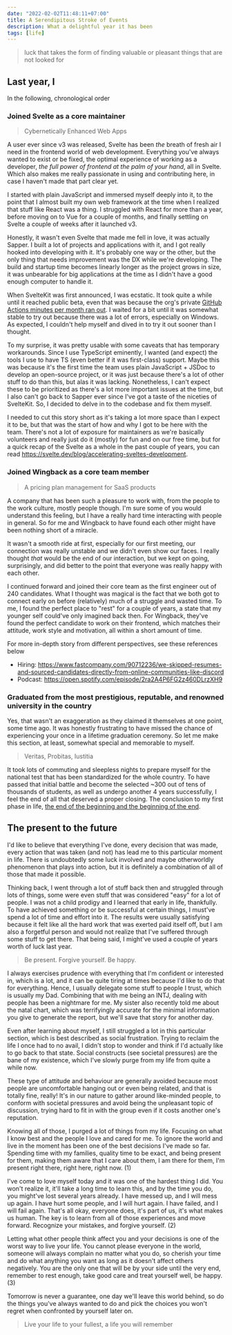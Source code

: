 ```yaml
---
date: "2022-02-02T11:48:11+07:00"
title: A Serendipitous Stroke of Events
description: What a delightful year it has been
tags: [life]
---
```


> luck that takes the form of finding valuable or pleasant things that are not looked for

## Last year, I

In the following, chronological order

### Joined Svelte as a core maintainer

> Cybernetically Enhanced Web Apps

A user ever since v3 was released, Svelte has been *the* breath of fresh air I need in the frontend world of web development. Everything you've always wanted to exist or be fixed, the optimal experience of working as a developer, *the full power of frontend at the palm of your hand*, all in Svelte. Which also makes me really passionate in using and contributing here, in case I haven't made that part clear yet.

I started with plain JavaScript and immersed myself deeply into it, to the point that I almost built my own web framework at the time when I realized that stuff like React was a thing. I struggled with React for more than a year, before moving on to Vue for a couple of months, and finally settling on Svelte a couple of weeks after it launched v3.

Honestly, it wasn't even Svelte that made me fell in love, it was actually Sapper. I built a lot of projects and applications with it, and I got really hooked into developing with it. It's probably one way or the other, but the only thing that needs improvement was the DX while we're developing. The build and startup time becomes linearly longer as the project grows in size, it was unbearable for big applications at the time as I didn't have a good enough computer to handle it.

When SvelteKit was first announced, I was ecstatic. It took quite a while until it reached public beta, even that was because the org's private [GitHub Actions minutes per month ran out](https://www.reddit.com/r/sveltejs/comments/m337r7/comment/gqmvj9k). I waited for a bit until it was somewhat stable to try out because there was a lot of errors, especially on Windows. As expected, I couldn't help myself and dived in to try it out sooner than I thought.

To my surprise, it was pretty usable with some caveats that has temporary workarounds. Since I use TypeScript eminently, I wanted (and expect) the tools I use to have TS (even better if it was first-class) support. Maybe this was because it's the first time the team uses plain JavaScript + JSDoc to develop an open-source project, or it was just because there's a lot of other stuff to do than this, but alas it was lacking. Nonetheless, I can't expect these to be prioritized as there's a lot more important issues at the time, but I also can't go back to Sapper ever since I've got a taste of the niceties of SvelteKit. So, I decided to delve in to the codebase and fix them myself.

I needed to cut this story short as it's taking a lot more space than I expect it to be, but that was the start of how and why I got to be here with the team. There's not a lot of exposure for maintainers as we're basically volunteers and really just do it (mostly) for fun and on our free time, but for a quick recap of the Svelte as a whole in the past couple of years, you can read <https://svelte.dev/blog/accelerating-sveltes-development>.

### Joined Wingback as a core team member

> A pricing plan management for SaaS products

A company that has been such a pleasure to work with, from the people to the work culture, mostly people though. I'm sure some of you would understand this feeling, but I have a really hard time interacting with people in general. So for me and Wingback to have found each other might have been nothing short of a miracle.

It wasn't a smooth ride at first, especially for our first meeting, our connection was really unstable and we didn't even show our faces. I really thought *that* would be the end of our interaction, but we kept on going, surprisingly, and did better to the point that everyone was really happy with each other.

I continued forward and joined their core team as the first engineer out of 240 candidates. What I thought was magical is the fact that we both got to connect early on before (relatively) much of a struggle and wasted time. To me, I found the perfect place to "rest" for a couple of years, a state that my younger self could've only imagined back then. For Wingback, they've found the perfect candidate to work on their frontend, which matches their attitude, work style and motivation, all within a short amount of time.

For more in-depth story from different perspectives, see these references below

- Hiring: <https://www.fastcompany.com/90712236/we-skipped-resumes-and-sourced-candidates-directly-from-online-communities-like-discord>
- Podcast: <https://open.spotify.com/episode/2ra2A4P6FG2z460DLrzXH9>

### Graduated from the most prestigious, reputable, and renowned university in the country

Yes, that wasn't an exaggeration as they claimed it themselves at one point, some time ago. It was honestly frustrating to have missed the chance of experiencing your once in a lifetime graduation ceremony. So let me make this section, at least, somewhat special and memorable to myself.

> Veritas, Probitas, Iustitia

It took lots of commuting and sleepless nights to prepare myself for the national test that has been standardized for the whole country. To have passed that initial battle and become the selected ~300 out of tens of thousands of students, as well as undergo another 4 years successfully, I feel the end of all that deserved a proper closing. The conclusion to my first phase in life, [the end of the beginning and the beginning of the end](/posts/prologue-to-the-beginning-of-the-end).

## The present to the future

I'd like to believe that everything I've done, every decision that was made, every action that was taken (and not) has lead me to this particular moment in life. There is undoubtedly some luck involved and maybe otherworldly phenomenon that plays into action, but it is definitely a combination of all of those that made it possible.

Thinking back, I went through a lot of stuff back then and struggled through lots of things, some were even stuff that was considered "easy" for a lot of people. I was not a child prodigy and I learned that early in life, thankfully. To have achieved something or be successful at certain things, I must've spend a lot of time and effort into it. The results were usually satisfying because it felt like all the hard work that was exerted paid itself off, but I am also a forgetful person and would not realize that I've suffered through some stuff to get there. That being said, I might've used a couple of years worth of luck last year.

> Be present. Forgive yourself. Be happy.

I always exercises prudence with everything that I'm confident or interested in, which is a lot, and it can be quite tiring at times because I'd like to do that for everything. Hence, I usually delegate some stuff to people I trust, which is usually my Dad. Combining that with me being an INTJ, dealing with people has been a nightmare for me. My sister also recently told me about the natal chart, which was terrifyingly accurate for the minimal information you give to generate the report, but we'll save that story for another day.

Even after learning about myself, I still struggled a lot in this particular section, which is best described as social frustration. Trying to reclaim the life I once had to no avail, I didn't stop to wonder and think if I'd actually like to go back to that state. Social constructs (see societal pressures) are the bane of my existence, which I've slowly purge from my life from quite a while now.

These type of attitude and behaviour are generally avoided because most people are uncomfortable hanging out or even being related, and that is totally fine, really! It's in our nature to gather around like-minded people, to conform with societal pressures and avoid being the unpleasant topic of discussion, trying hard to fit in with the group even if it costs another one's reputation.

Knowing all of those, I purged a lot of things from my life. Focusing on what I know best and the people I love and cared for me. To ignore the world and live in the moment has been one of the best decisions I've made so far. Spending time with my families, quality time to be exact, and being present for them, making them aware that I care about them, I am there for them, I'm present right there, right here, right now. (1)

I've come to love myself today and it was one of the hardest thing I did. You won't realize it, it'll take a long time to learn this, and by the time you do, you might've lost several years already. I have messed up, and I will mess up again. I have hurt some people, and I will hurt again. I have failed, and I will fail again. That's all okay, everyone does, it's part of us, it's what makes us human. The key is to learn from all of those experiences and move forward. Recognize your mistakes, and forgive yourself. (2)

Letting what other people think affect you and your decisions is one of the worst way to live your life. You cannot please everyone in the world, someone will always complain no matter what you do, so cherish your time and do what anything you want as long as it doesn't affect others negatively. You are the only one that will be by your side until the very end, remember to rest enough, take good care and treat yourself well, be happy. (3)

Tomorrow is never a guarantee, one day we'll leave this world behind, so do the things you've always wanted to do and pick the choices you won't regret when confronted by yourself later on.

> Live your life to your fullest, a life you will remember
